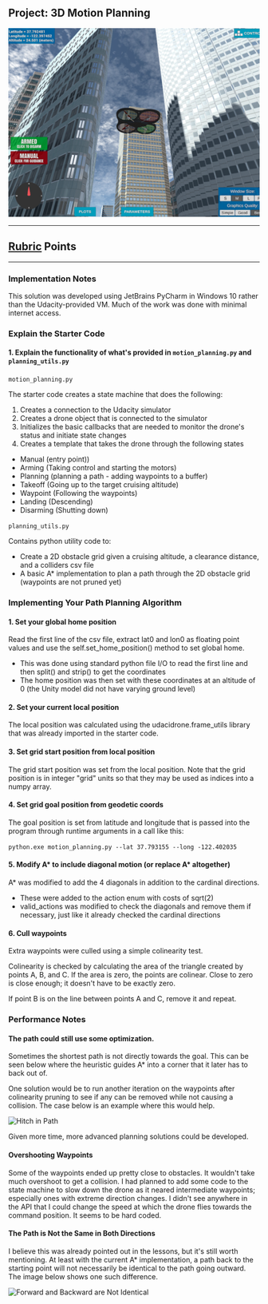 ## Project: 3D Motion Planning
![Quad Image](./misc/enroute.png)

---

## [Rubric](https://review.udacity.com/#!/rubrics/1534/view) Points 

---
### Implementation Notes

This solution was developed using JetBrains PyCharm in Windows 10 rather than the Udacity-provided VM. Much of the work was done with minimal internet access.


### Explain the Starter Code

#### 1. Explain the functionality of what's provided in `motion_planning.py` and `planning_utils.py`

`motion_planning.py`

The starter code creates a state machine that does the following:
1. Creates a connection to the Udacity simulator
2. Creates a drone object that is connected to the simulator
3. Initializes the basic callbacks that are needed to monitor the drone's status and initiate state changes
4. Creates a template that takes the drone through the following states
* Manual (entry point))
* Arming (Taking control and starting the motors)
* Planning (planning a path - adding waypoints to a buffer)
* Takeoff (Going up to the target cruising altitude)
* Waypoint (Following the waypoints)
* Landing (Descending)
* Disarming (Shutting down)

`planning_utils.py`

Contains python utility code to:
* Create a 2D obstacle grid given a cruising altitude, a clearance distance, and a colliders csv file
* A basic A* implementation to plan a path through the 2D obstacle grid (waypoints are not pruned yet)

### Implementing Your Path Planning Algorithm

#### 1. Set your global home position
Read the first line of the csv file, extract lat0 and lon0 as floating point values and use the self.set_home_position() method to set global home.
* This was done using standard python file I/O to read the first line and then split() and strip() to get the coordinates
* The home position was then set with these coordinates at an altitude of 0 (the Unity model did not have varying ground level)

#### 2. Set your current local position
The local position was calculated using the udacidrone.frame_utils library that was already imported in the starter code.

#### 3. Set grid start position from local position
The grid start position was set from the local position. Note that the grid position is in integer "grid" units so that they may be used as indices into a numpy array.

#### 4. Set grid goal position from geodetic coords
The goal position is set from latitude and longitude that is passed into the program through runtime arguments in a call like this:

```python.exe motion_planning.py --lat 37.793155 --long -122.402035```

#### 5. Modify A* to include diagonal motion (or replace A* altogether)
A* was modified to add the 4 diagonals in addition to the cardinal directions.
* These were added to the action enum with costs of sqrt(2)
* valid_actions was modified to check the diagonals and remove them if necessary, just like it already checked the cardinal directions 

#### 6. Cull waypoints 
Extra waypoints were culled using a simple colinearity test.

Colinearity is checked by calculating the area of the triangle created by points A, B, and C. If the area is zero, the points are colinear. Close to zero is close enough; it doesn't have to be exactly zero.

If point B is on the line between points A and C, remove it and repeat.


### Performance Notes

#### The path could still use some optimization.

Sometimes the shortest path is not directly towards the goal. This can be seen below where the heuristic guides A* into a corner that it later has to back out of.

One solution would be to run another iteration on the waypoints after colinearity pruning to see if any can be removed while not causing a collision. The case below is an example where this would help.


![Hitch in Path](./misc/hitch.png)

Given more time, more advanced planning solutions could be developed.

#### Overshooting Waypoints

Some of the waypoints ended up pretty close to obstacles. It wouldn't take much overshoot to get a collision. I had planned to add some code to the state machine to slow down the drone as it neared intermediate waypoints; especially ones with extreme direction changes. I didn't see anywhere in the API that I could change the speed at which the drone flies towards the command position. It seems to be hard coded.  

#### The Path is Not the Same in Both Directions

I believe this was already pointed out in the lessons, but it's still worth mentioning. At least with the current A* implementation, a path back to the starting point will not necessarily be identical to the path going outward. The image below shows one such difference.

![Forward and Backward are Not Identical](./misc/path.png)

